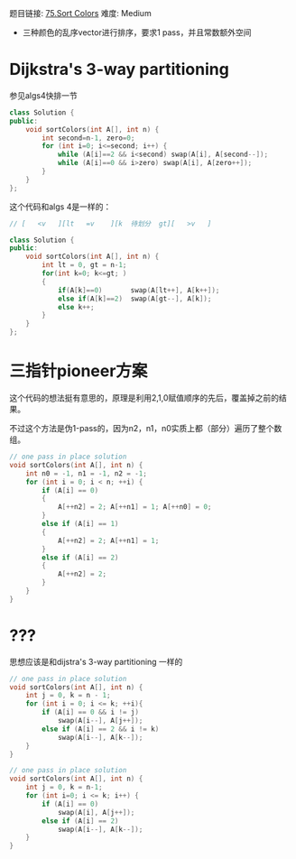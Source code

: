 题目链接: [75.Sort Colors][1]
难度: Medium

- 三种颜色的乱序vector进行排序，要求1 pass，并且常数额外空间

# Dijkstra's 3-way partitioning

参见algs4快排一节

```cpp
class Solution {
public:
	void sortColors(int A[], int n) {
		int second=n-1, zero=0;
		for (int i=0; i<=second; i++) {
			while (A[i]==2 && i<second) swap(A[i], A[second--]);
			while (A[i]==0 && i>zero) swap(A[i], A[zero++]);
		}
	}
};
```

这个代码和algs 4是一样的：
```cpp
// [   <v   ][lt   =v    ][k  待划分  gt][   >v   ]

class Solution {
public:
    void sortColors(int A[], int n) {
        int lt = 0, gt = n-1;
        for(int k=0; k<=gt; )
        {
            if(A[k]==0)       swap(A[lt++], A[k++]);
            else if(A[k]==2)  swap(A[gt--], A[k]);
            else k++;
        }        
    }
};
```

# 三指针pioneer方案

这个代码的想法挺有意思的，原理是利用2,1,0赋值顺序的先后，覆盖掉之前的结果。

不过这个方法是伪1-pass的，因为n2，n1，n0实质上都（部分）遍历了整个数组。

```cpp
// one pass in place solution
void sortColors(int A[], int n) {
    int n0 = -1, n1 = -1, n2 = -1;
    for (int i = 0; i < n; ++i) {
        if (A[i] == 0) 
        {
            A[++n2] = 2; A[++n1] = 1; A[++n0] = 0;
        }
        else if (A[i] == 1) 
        {
            A[++n2] = 2; A[++n1] = 1;
        }
        else if (A[i] == 2) 
        {
            A[++n2] = 2;
        }
    }
}
```

# ???

思想应该是和dijstra's 3-way partitioning 一样的

```cpp
// one pass in place solution
void sortColors(int A[], int n) {
    int j = 0, k = n - 1;
    for (int i = 0; i <= k; ++i){
        if (A[i] == 0 && i != j)
            swap(A[i--], A[j++]);
        else if (A[i] == 2 && i != k)
            swap(A[i--], A[k--]);
    }
}

// one pass in place solution
void sortColors(int A[], int n) {
    int j = 0, k = n-1;
    for (int i=0; i <= k; i++) {
        if (A[i] == 0)
            swap(A[i], A[j++]);
        else if (A[i] == 2)
            swap(A[i--], A[k--]);
    }
}
```

[1]: https://leetcode.com/problems/sort-colors/